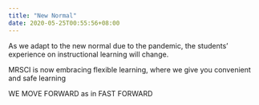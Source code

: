 ```yaml
---
title: "New Normal"
date: 2020-05-25T00:55:56+08:00
---
```

As we adapt to the new normal due to the pandemic, the students’ experience on instructional learning will change.

MRSCI is now embracing flexible learning, where we give you convenient and safe learning

WE MOVE FORWARD as in FAST FORWARD